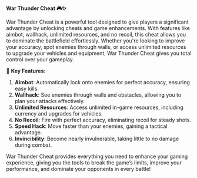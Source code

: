 **War Thunder Cheat 🎮✨**

War Thunder Cheat is a powerful tool designed to give players a significant advantage by unlocking cheats and game enhancements. With features like aimbot, wallhack, unlimited resources, and no recoil, this cheat allows you to dominate the battlefield effortlessly. Whether you're looking to improve your accuracy, spot enemies through walls, or access unlimited resources to upgrade your vehicles and equipment, War Thunder Cheat gives you total control over your gameplay.

🚀 **Key Features**:  
1. **Aimbot**: Automatically lock onto enemies for perfect accuracy, ensuring easy kills.  
2. **Wallhack**: See enemies through walls and obstacles, allowing you to plan your attacks effectively.  
3. **Unlimited Resources**: Access unlimited in-game resources, including currency and upgrades for vehicles.  
4. **No Recoil**: Fire with perfect accuracy, eliminating recoil for steady shots.  
5. **Speed Hack**: Move faster than your enemies, gaining a tactical advantage.  
6. **Invincibility**: Become nearly invulnerable, taking little to no damage during combat.

War Thunder Cheat provides everything you need to enhance your gaming experience, giving you the tools to break the game’s limits, improve your performance, and dominate your opponents in every battle!

